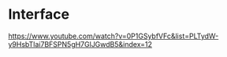 # Interface
https://www.youtube.com/watch?v=0P1GSybfVFc&list=PLTydW-y9HsbTlai7BFSPN5gH7GlJGwdB5&index=12